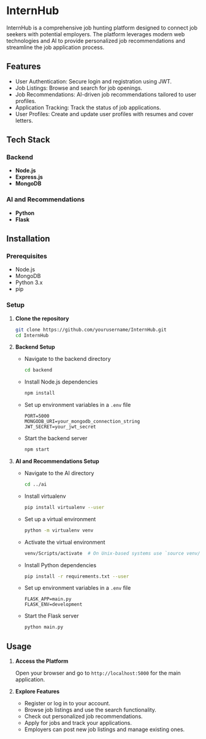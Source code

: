 # InternHub

InternHub is a comprehensive job hunting platform designed to connect job seekers with potential employers. The platform leverages modern web technologies and AI to provide personalized job recommendations and streamline the job application process.

## Features

- User Authentication: Secure login and registration using JWT.
- Job Listings: Browse and search for job openings.
- Job Recommendations: AI-driven job recommendations tailored to user profiles.
- Application Tracking: Track the status of job applications.
- User Profiles: Create and update user profiles with resumes and cover letters.

## Tech Stack

### Backend

- **Node.js**
- **Express.js**
- **MongoDB**

### AI and Recommendations

- **Python**
- **Flask**

## Installation

### Prerequisites

- Node.js
- MongoDB
- Python 3.x
- pip

### Setup

1. **Clone the repository**

   ```bash
   git clone https://github.com/yourusername/InternHub.git
   cd InternHub
   ```

2. **Backend Setup**

   - Navigate to the backend directory

     ```bash
     cd backend
     ```

   - Install Node.js dependencies

     ```bash
     npm install
     ```

   - Set up environment variables in a `.env` file

     ```
     PORT=5000
     MONGODB_URI=your_mongodb_connection_string
     JWT_SECRET=your_jwt_secret
     ```

   - Start the backend server

     ```bash
     npm start
     ```

3. **AI and Recommendations Setup**

   - Navigate to the AI directory

     ```bash
     cd ../ai
     ```

   - Install virtualenv

     ```bash
     pip install virtualenv --user
     ```

   - Set up a virtual environment

     ```bash
     python -m virtualenv venv
     ```

   - Activate the virtual environment

     ```bash
     venv/Scripts/activate  # On Unix-based systems use `source venv/bin/activate`
     ```

   - Install Python dependencies

     ```bash
     pip install -r requirements.txt --user
     ```

   - Set up environment variables in a `.env` file

     ```
     FLASK_APP=main.py
     FLASK_ENV=development
     ```

   - Start the Flask server

     ```bash
     python main.py
     ```

## Usage

1. **Access the Platform**

   Open your browser and go to `http://localhost:5000` for the main application.

2. **Explore Features**

   - Register or log in to your account.
   - Browse job listings and use the search functionality.
   - Check out personalized job recommendations.
   - Apply for jobs and track your applications.
   - Employers can post new job listings and manage existing ones.

